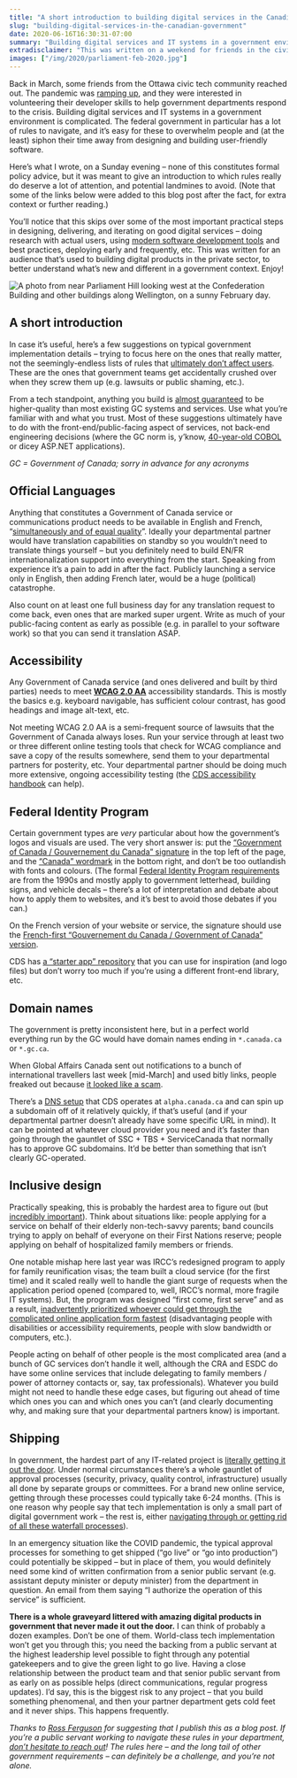 ```yaml
---
title: "A short introduction to building digital services in the Canadian government"
slug: "building-digital-services-in-the-canadian-government"
date: 2020-06-16T16:30:31-07:00
summary: "Building digital services and IT systems in a government environment is complicated. The federal government in particular has a lot of rules to navigate, and it’s easy for these to overwhelm people and siphon their time away from designing and building user-friendly software. This short guide was written for an audience that’s used to building digital products in the private sector, to better understand what’s new and different in a government context. Enjoy!"
extradisclaimer: "This was written on a weekend for friends in the civic tech community. This isn’t formal Government of Canada policy advice."
images: ["/img/2020/parliament-feb-2020.jpg"]
---
```


Back in March, some friends from the Ottawa civic tech community reached out. The pandemic was [ramping up](/2020/03/25/look-out-for-one-another/), and they were interested in volunteering their developer skills to help government departments respond to the crisis. Building digital services and IT systems in a government environment is complicated. The federal government in particular has a lot of rules to navigate, and it’s easy for these to overwhelm people and (at the least) siphon their time away from designing and building user-friendly software.

Here’s what I wrote, on a Sunday evening – none of this constitutes formal policy advice, but it was meant to give an introduction to which rules really do deserve a lot of attention, and potential landmines to avoid. (Note that some of the links below were added to this blog post after the fact, for extra context or further reading.) 

You’ll notice that this skips over some of the most important practical steps in designing, delivering, and iterating on good digital services – doing research with actual users, using [modern software development tools](https://digital.canada.ca/2018/06/27/tools-to-do-good-work/) and best practices, deploying early and frequently, etc. This was written for an audience that’s used to building digital products in the private sector, to better understand what’s new and different in a government context. Enjoy!

<img src="/img/2020/parliament-feb-2020-cropped.jpg" class="img-fluid" alt="A photo from near Parliament Hill looking west at the Confederation Building and other buildings along Wellington, on a sunny February day.">

## A short introduction

In case it’s useful, here’s a few suggestions on typical government implementation details – trying to focus here on the ones that really matter, not the seemingly-endless lists of rules that [ultimately don’t affect users](/2020/02/27/user-needs-not-government-needs/). These are the ones that government teams get accidentally crushed over when they screw them up (e.g. lawsuits or public shaming, etc.). 

From a tech standpoint, anything you build is [almost guaranteed](/2020/05/26/why-are-there-so-few-senior-developers-in-government/) to be higher-quality than most existing GC systems and services. Use what you’re familiar with and what you trust. Most of these suggestions ultimately have to do with the front-end/public-facing aspect of services, not back-end engineering decisions (where the GC norm is, y’know, [40-year-old COBOL](https://www.macleans.ca/politics/ottawa/pulling-off-a-bureaucratic-miracle-how-the-cerb-got-done/) or dicey ASP.NET applications).

_GC = Government of Canada; sorry in advance for any acronyms_

## Official Languages

Anything that constitutes a Government of Canada service or communications product needs to be available in English and French, “[simultaneously and of equal quality](https://www.tbs-sct.gc.ca/pol/doc-eng.aspx?id=26164)”. Ideally your departmental partner would have translation capabilities on standby so you wouldn’t need to translate things yourself – but you definitely need to build EN/FR internationalization support into everything from the start. Speaking from experience it’s a pain to add in after the fact. Publicly launching a service only in English, then adding French later, would be a huge (political) catastrophe.

Also count on at least one full business day for any translation request to come back, even ones that are marked super urgent. Write as much of your public-facing content as early as possible (e.g. in parallel to your software work) so that you can send it translation ASAP.

## Accessibility

Any Government of Canada service (and ones delivered and built by third parties) needs to meet **[WCAG 2.0 AA](https://www.w3.org/TR/WCAG20/)** accessibility standards. This is mostly the basics e.g. keyboard navigable, has sufficient colour contrast, has good headings and image alt-text, etc. 

Not meeting WCAG 2.0 AA is a semi-frequent source of lawsuits that the Government of Canada always loses. Run your service through at least two or three different online testing tools that check for WCAG compliance and save a copy of the results somewhere, send them to your departmental partners for posterity, etc. Your departmental partner should be doing much more extensive, ongoing accessibility testing (the [CDS accessibility handbook](https://digital.canada.ca/a11y/) can help).

## Federal Identity Program

Certain government types are _very_ particular about how the government’s logos and visuals are used. The very short answer is: put the [“Government of Canada / Gouvernement du Canada” signature](https://raw.githubusercontent.com/cds-snc/node-starter-app/master/public/img/sig-blk-en.svg) in the top left of the page, and the [“Canada” wordmark](https://raw.githubusercontent.com/cds-snc/node-starter-app/master/public/img/wmms-blk.svg) in the bottom right, and don’t be too outlandish with fonts and colours. (The formal [Federal Identity Program requirements](https://www.canada.ca/en/treasury-board-secretariat/services/government-communications/federal-identity-program/manual.html) are from the 1990s and mostly apply to government letterhead, building signs, and vehicle decals – there’s a lot of interpretation and debate about how to apply them to websites, and it’s best to avoid those debates if you can.) 

On the French version of your website or service, the signature should use the [French-first “Gouvernement du Canada / Government of Canada” version](https://raw.githubusercontent.com/cds-snc/node-starter-app/master/public/img/sig-blk-fr.svg).

CDS has [a “starter app” repository](https://github.com/cds-snc/node-starter-app) that you can use for inspiration (and logo files) but don’t worry too much if you’re using a different front-end library, etc.

## Domain names

The government is pretty inconsistent here, but in a perfect world everything run by the GC would have domain names ending in `*.canada.ca` or `*.gc.ca`. 

When Global Affairs Canada sent out notifications to a bunch of international travellers last week [mid-March] and used bitly links, people freaked out because [it looked like a scam](https://twitter.com/xdr/status/1240710656841486336).

There’s a [DNS setup](https://alpha.canada.ca/en/instructions.html) that CDS operates at `alpha.canada.ca` and can spin up a subdomain off of it relatively quickly, if that’s useful (and if your departmental partner doesn’t already have some specific URL in mind). It can be pointed at whatever cloud provider you need and it’s faster than going through the gauntlet of SSC + TBS + ServiceCanada that normally has to approve GC subdomains. It’d be better than something that isn’t clearly GC-operated. 

## Inclusive design

Practically speaking, this is probably the hardest area to figure out (but [incredibly important](/2020/02/25/our-services-arent-working/#why-this-matters)). Think about situations like: people applying for a service on behalf of their elderly non-tech-savvy parents; band councils trying to apply on behalf of everyone on their First Nations reserve; people applying on behalf of hospitalized family members or friends. 

One notable mishap here last year was IRCC’s redesigned program to apply for family reunification visas; the team built a cloud service (for the first time) and it scaled really well to handle the giant surge of requests when the application period opened (compared to, well, IRCC’s normal, more fragile IT systems). But, the program was designed “first come, first serve” and as a result, [inadvertently prioritized whoever could get through the complicated online application form fastest](https://www.cbc.ca/news/politics/ircc-parent-grandparent-sponsorship-filled-2019-1.4995806) (disadvantaging people with disabilities or accessibility requirements, people with slow bandwidth or computers, etc.).

People acting on behalf of other people is the most complicated area (and a bunch of GC services don’t handle it well, although the CRA and ESDC do have some online services that include delegating to family members / power of attorney contacts or, say, tax professionals). Whatever you build might not need to handle these edge cases, but figuring out ahead of time which ones you can and which ones you can’t (and clearly documenting why, and making sure that your departmental partners know) is important.

## Shipping

In government, the hardest part of any IT-related project is [literally getting it out the door](/2020/01/10/shipping/). Under normal circumstances there’s a whole gauntlet of approval processes (security, privacy, quality control, infrastructure) usually all done by separate groups or committees. For a brand new online service, getting through these processes could typically take 6-24 months. (This is one reason why people say that tech implementation is only a small part of digital government work – the rest is, either [navigating through or getting rid of all these waterfall processes](/2020/01/28/introducing-agile-to-large-organizations-is-a-subtractive-process-not-an-additive-one/)).

In an emergency situation like the COVID pandemic, the typical approval processes for something to get shipped (“go live” or “go into production”) could potentially be skipped – but in place of them, you would definitely need some kind of written confirmation from a senior public servant (e.g. assistant deputy minister or deputy minister) from the department in question. An email from them saying “I authorize the operation of this service” is sufficient. 

**There is a whole graveyard littered with amazing digital products in government that never made it out the door.** I can think of probably a dozen examples. Don’t be one of them. World-class tech implementation won’t get you through this; you need the backing from a public servant at the highest leadership level possible to fight through any potential gatekeepers and to give the green light to go live. Having a close relationship between the product team and that senior public servant from as early on as possible helps (direct communications, regular progress updates). I’d say, this is the biggest risk to any project – that you build something phenomenal, and then your partner department gets cold feet and it never ships. This happens frequently.

_Thanks to [Ross Ferguson](https://twitter.com/rossferg) for suggesting that I publish this as a blog post. If you’re a public servant working to navigate these rules in your department, [don’t hesitate to reach out](https://twitter.com/sboots)! The rules here – and the long tail of other government requirements – can definitely be a challenge, and you’re not alone._
